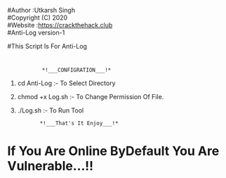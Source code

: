 #Author :Utkarsh Singh  
#Copyright (C) 2020  
#Website :https://crackthehack.club  
#Anti-Log version-1  

#This Script Is For Anti-Log
#
			   *!___CONFIGRATION___!*

1. cd Anti-Log :- To Select Directory

2. chmod +x Log.sh  :- To Change Permission Of File.

3. ./Log.sh :- To Run Tool

		      *!___That's It Enjoy___!*
#         
# If You Are Online ByDefault You Are Vulnerable...!!
